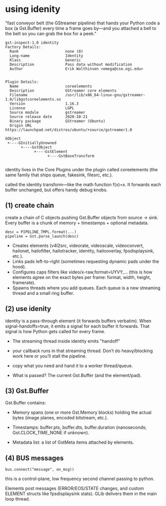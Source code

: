 # using idenity

 "fast conveyor belt (the GStreamer pipeline) that hands your Python code a box (a Gst.Buffer) every time a frame goes by—and you attached a bell to the belt so you can grab the box for a peek."


```
gst-inspect-1.0 identity   
Factory Details:
  Rank                     none (0)
  Long-name                Identity
  Klass                    Generic
  Description              Pass data without modification
  Author                   Erik Walthinsen <omega@cse.ogi.edu>


Plugin Details:
  Name                     coreelements
  Description              GStreamer core elements
  Filename                 /usr/lib/x86_64-linux-gnu/gstreamer-1.0/libgstcoreelements.so
  Version                  1.16.3
  License                  LGPL
  Source module            gstreamer
  Source release date      2020-10-21
  Binary package           GStreamer (Ubuntu)
  Origin URL               https://launchpad.net/distros/ubuntu/+source/gstreamer1.0

GObject
 +----GInitiallyUnowned
       +----GstObject
             +----GstElement
                   +----GstBaseTransform


```

identity lives in the Core Plugins under the plugin called coreelements (the same family that ships queue, fakesink, filesrc, etc.).

called the identity transform—like the math function f(x)=x. It forwards each buffer unchanged, but offers handy debug knobs.


## (1)  create chain

create a chain of C objects pushing Gst.Buffer objects from source → sink. Every buffer is a chunk of memory + timestamps + optional metadata. 


```
desc = PIPELINE_TMPL.format(...)
pipeline = Gst.parse_launch(desc)
```

* Creates elements (v4l2src, videorate, videoscale, videoconvert, hailonet, hailofilter, hailotracker, identity, hailooverlay, fpsdisplaysink, etc.).
* Links pads left-to-right (sometimes requesting dynamic pads under the hood).
* Configures caps filters like video/x-raw,format=UYVY,... (this is how elements agree on the exact bytes per frame: format, width, height, framerate).
* Spawns threads where you add queues. Each queue is a new streaming thread and a small ring buffer.


## (2) use idenity

identity is a pass-through element (it forwards buffers verbatim). When signal-handoffs=true, it emits a signal for each buffer it forwards. That signal is how Python gets called for every frame.

* The streaming thread inside identity emits "handoff"

* your callback runs in that streaming thread. Don’t do heavy/blocking work here or you’ll stall the pipeline.

* copy what you need and hand it to a worker thread/queue.

* What is passed? The current Gst.Buffer (and the element/pad).


## (3) Gst.Buffer

Gst.Buffer contains:

* Memory spans (one or more Gst.Memory blocks) holding the actual bytes (image planes, encoded bitstream, etc.).

* Timestamps: buffer.pts, buffer.dts, buffer.duration (nanoseconds; Gst.CLOCK_TIME_NONE if unknown).

* Metadata list: a list of GstMeta items attached by elements.

## (4) BUS messages

```
bus.connect("message", on_msg))
```

this is a control-plane, low frequency second channel passing to python.

Elements post messages (ERROR/EOS/STATE changes, and custom ELEMENT structs like fpsdisplaysink stats). GLib delivers them in the main loop thread.